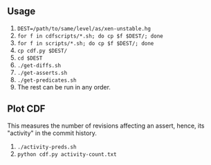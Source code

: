## Usage
1. `DEST=/path/to/same/level/as/xen-unstable.hg`
2. `for f in cdfscripts/*.sh; do cp $f $DEST/; done`
3. `for f in scripts/*.sh; do cp $f $DEST/; done`
4. `cp cdf.py $DEST/`
5. `cd $DEST`
6. `./get-diffs.sh`
7. `./get-asserts.sh`
8. `./get-predicates.sh`
9. The rest can be run in any order.

## Plot CDF
This measures the number of revisions affecting an assert, hence, its "activity" in the commit history.
1. `./activity-preds.sh`
2. `python cdf.py activity-count.txt`

[//]: <> (TODO: Haskell instructions)

[//]: <> (## Haskell Dependencies)
[//]: <> (split, regex-tdfa; install with cabal)

